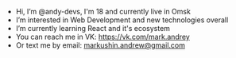 - Hi, I’m @andy-devs, I'm 18 and currently live in Omsk
- I’m interested in Web Development and new technologies overall 
- I’m currently learning React and it's ecosystem
- You can reach me in VK: https://vk.com/mark.andrey
- Or text me by email: markushin.andrew@gmail.com
